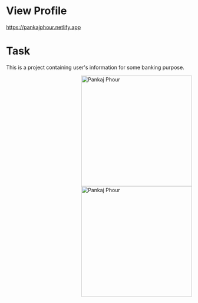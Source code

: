 # View Profile
 https://pankajphour.netlify.app

# Task
This is a project containing user's information for some banking purpose.

<img height="300" width="300" alt="Pankaj Phour" align="right" src="https://pankajphour-dashboard.netlify.app/assets/dashboard.png">
<img height="300" width="300" alt="Pankaj Phour" align="right" src="https://pankajphour-dashboard.netlify.app/assets/dashboard2.png">